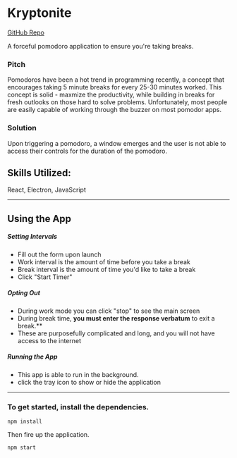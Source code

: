 # Kryptonite

[GitHub Repo](https://github.com/stevepentler/Kryptonite)

A forceful pomodoro application to ensure you're taking breaks.
![]()

### Pitch
Pomodoros have been a hot trend in programming recently, a concept that encourages taking 5 minute breaks for every 25-30 minutes worked. This concept is solid - maxmize the productivity, while building in breaks for fresh outlooks on those hard to solve problems. Unfortunately, most people are easily capable of working through the buzzer on most pomodor apps.

### Solution
Upon triggering a pomodoro, a window emerges and the user is not able to access their controls for the duration of the pomodoro. 

## Skills Utilized:
React, Electron, JavaScript

___
## Using the App

##### Setting Intervals
- Fill out the form upon launch
 - Work interval is the amount of time before you take a break
 - Break interval is the amount of time you'd like to take a break
 - Click "Start Timer"

##### Opting Out
- During work mode you can click "stop" to see the main screen
- During break time, **you must enter the response verbatum** to exit a break.**
 - These are purposefully complicated and long, and you will not have access to the internet

##### Running the App
- This app is able to run in the background.
 - click the tray icon to show or hide the application

___

### To get started, install the dependencies.

```
npm install
```

Then fire up the application.

```
npm start
```
